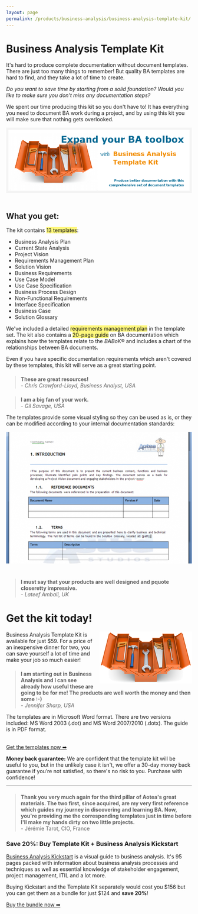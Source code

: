 ```yaml
---
layout: page
permalink: /products/business-analysis/business-analysis-template-kit/
---
```


# Business Analysis Template Kit

<style>
blockquote { margin-top: 1.5em; }
</style>

It's hard to produce complete documentation without document templates. There are just too many things to remember! But quality BA templates are hard to find, and they take a lot of time to create.

_Do you want to save time by starting from a solid foundation? Would you like to make sure you don't miss any documentation steps?_

We spent our time producing this kit so you don't have to! It has everything you need to document BA work during a project, and by using this kit you will make sure that nothing gets overlooked.

<img src = "/img/template-kit-slide1.png" /><br/><br/>

## What you get:

The kit contains <span style = "background-color: #fff77c">13 templates</span>:

<ul class = "check">
<li>Business Analysis Plan</li>
<li>Current State Analysis</li>
<li>Project Vision</li>
<li>Requirements Management Plan</li>
<li>Solution Vision</li>
<li>Business Requirements</li>
<li>Use Case Model</li>
<li>Use Case Specification</li>
<li>Business Process Design</li>
<li>Non-Functional Requirements</li>
<li>Interface Specification</li>
<li>Business Case</li>
<li>Solution Glossary</li>
</ul>

We've included a detailed <span style = "background-color: #fff77c">requirements management plan</span> in the template set. The kit also contains a <span style = "background-color: #fff77c">20-page guide</span> on BA documentation which explains how the templates relate to the _BABoK_® and includes a chart of the relationships between BA documents.

Even if you have specific documentation requirements which aren't covered by these templates, this kit will serve as a great starting point.

> **These are great resources!** <br/>- *Chris Crawford-Lloyd, Business Analyst, USA*

> **I am a big fan of your work.** <br/>- *Gil Savage, USA*

The templates provide some visual styling so they can be used as is, or they can be modified according to your internal documentation standards:

<img src = "/img/template-kit-sample.png" /><br/><br/>

> **I must say that your products are well designed and pquote closeretty impressive.** <br/>- *Lateef Ambali, UK*

# Get the kit today!

<img src = "/img/template-kit-image.png" style = "float: right; margin-left: 1em; border: 0" />

Business Analysis Template Kit is available for just $59. For a price of an inexpensive dinner for two, you can save yourself a lot of time and make your job so much easier!

> **I am starting out in Business Analysis and I can see already how useful these are going to be for me! The products are well worth the money and then some :-)** <br/>- *Jennifer Sharp, USA*

The templates are in Microsoft Word format. There are two versions included: MS Word 2003 (.dot) and MS Word 2007/2010 (.dotx). The guide is in PDF format.

<br/>
<a href = "https://getdpd.com/v2/cart/add/5365/16864/16001" class = "orange-button" style = "width: 90%; margin-left: auto; margin-right: auto"><span class = "main-text">Get the templates now ➡</span></a>

**Money back guarantee:** We are confident that the template kit will be useful to you, but in the unlikely case it isn't, we offer a 30-day money back guarantee if you’re not satisfied, so there's no risk to you. Purchase with confidence!

---

> **Thank you very much again for the third pillar of Aotea's great materials. The two first, since acquired, are my very first reference which guides my journey in discovering and learning BA. Now, you're providing me the corresponding templates just in time before I'll make my hands dirty on two little projects.** <br/>- Jérémie Tarot, CIO, France 

### Save 20%: Buy Template Kit + Business Analysis Kickstart

[Business Analysis Kickstart](/products/business-analysis/business-analysis-kickstart/ "Business analysis guide") is a visual guide to business analysis. It's 95 pages packed with information about business analysis processes and techniques as well as essential knowledge of stakeholder engagement, project management, ITIL and a lot more. 

Buying Kickstart and the Template Kit separately would cost you $156 but you can get them as a bundle for just $124 and **save 20%**!

<a href = "https://getdpd.com/v2/cart/add/5365/25204/24729" class = "grey-button" style = "width: 90%; margin-left: auto; margin-right: auto"><span class = "main-text">Buy the bundle now ➡</span></a>

